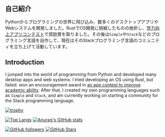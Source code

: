 ## 自己紹介
Pythonからプログラミングの世界に飛び込み、数多くのデスクトップアプリやWebシステムを開発しました。RustでOS開発に挑戦したものの挫折し、[学力向上アプリコンテスト](https://www.gakuryokuup.com/第4回受賞作品#h.ds4kdposi7d5)で奨励賞を取りました。その後は`Simple`や`Stack`などのプログラミング言語を自作して、現在はそのStackプログラミング言語のコミュニティを立ち上げて活動しています。

## Introduction
I jumped into the world of programming from Python and developed many desktop apps and web systems. I tried developing an OS using Rust, but failed.
won an encouragement award in [an app contest to improve academic ability](https://www-gakuryokuup-com.translate.goog/%E7%AC%AC4%E5%9B%9E%E5%8F%97%E8%B3%9E%E4%BD%9C%E5%93%81?_x_tr_sl=auto&_x_tr_tl=ja&_x_tr_hl=ja#h.ds4kdposi7d5). 
After that, I created my own programming languages such as `Simple` and `Stack`, and am currently working on starting a community for the Stack programming language.


[![trophy](https://github-profile-trophy.vercel.app/?username=KajizuakTaichi)](https://github.com/ryo-ma/github-profile-trophy)

[![Top Langs](https://github-readme-stats.vercel.app/api/top-langs/?username=KajizuakTaichi)](https://github.com/anuraghazra/github-readme-stats)
[![Anurag's GitHub stats](https://github-readme-stats.vercel.app/api?username=KajizuakTaichi&show_icons=true&bg_color=30,e96443,904e95&title_color=fff&text_color=fff)](https://github.com/KajizuakTaichi)

[![GitHub followers](https://img.shields.io/github/followers/KajizuakTaichi?style=social)](https://github.com/KajizuakTaichi?tab=followers)
[![GitHub Stars](https://img.shields.io/github/stars/KajizuakTaichi?style=social)](https://github.com/KajizuakTaichi?tab=stars)